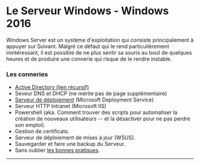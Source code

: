 # Le Serveur Windows - Windows 2016
Windows Server est un système d'exploitation qui consiste principalement à appuyer sur Suivant. 
Malgré ce défaut qui le rend particulièrement inintéressant, il est possible de ne plus sentir sa souris au bout de quelques heures et de produire une connerie qui risque de le rendre instable.

### Les conneries 

* [Active Directory (lien récursif)](active-directory-bases.md)
* Seveur DNS et DHCP (ne mérite pas de page supplémentaire)
* [Serveur de déploiement](microsoft-deployment-services) (Microsoft Deployment Service)
* Serveur HTTP Intranet (Microsoft IIS)
* Powershell (aka. Comment trouver des scripts pour automatiser la création de nouveaux utilisateurs -- et la désactiver pour ne pas perdre son emploi).
* Gestion de certificats.
* Serveur de déploiement de mises à jour (WSUS).
* Sauvegarder et faire une backup du Serveur.  
* Sans oublier [les bonnes pratiques](pratiques).

_________________
